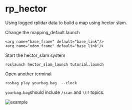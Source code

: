 # rp_hector

Using logged rplidar data to build a map using hector slam.



Change the mapping_default.launch 

```
<arg name="base_frame" default="base_link"/>
<arg name="odom_frame" default="base_link"/>
```

Start the hector_slam system

```
roslaunch hector_slam_launch tutorial.launch
```

Open another terminal 

```
rosbag play yourbag.bag  --clock
```

`yourbag.bag`should include `/scan` and `\tf` topics.

![example](https://github.com/levenberg/rp_hector/src/hector_slam/hector_geotiff/maps/hector_slam_map.tif)